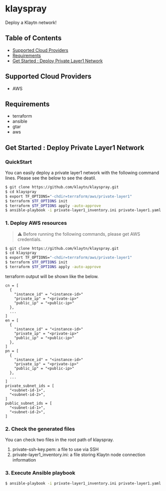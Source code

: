 # klayspray
Deploy a Klaytn network!

## Table of Contents

- [Supported Cloud Providers](#supported-cloud-providers)
- [Requirements](#requirements)
- [Get Started : Deploy Private Layer1 Network](#get-started--deploy-private-layer1-network)

## Supported Cloud Providers
* AWS

## Requirements
* terraform
* ansible
* gtar
* aws

## Get Started : Deploy Private Layer1 Network

### QuickStart
You can easily deploy a private layer1 network with the following command lines. Please see the below to see the deatil.
```bash
$ git clone https://github.com/klaytn/klayspray.git
$ cd klayspray
$ export TF_OPTIONS="-chdir=terraform/aws/private-layer1"
$ terraform $TF_OPTIONS init
$ terraform $TF_OPTIONS apply -auto-approve
$ ansible-playbook -i private-layer1_inventory.ini private-layer1.yaml
```

### 1. Deploy AWS resources
> :warning: Before running the following commands, please get AWS credentials.

```bash
$ git clone https://github.com/klaytn/klayspray.git
$ cd klayspray
$ export TF_OPTIONS="-chdir=terraform/aws/private-layer1"
$ terraform $TF_OPTIONS init
$ terraform $TF_OPTIONS apply -auto-approve
```

terraform output will be shown like the below.
```hcl
cn = [
  {
    "instance_id" = "<instance-id>"
    "private_ip" = "<private-ip>"
    "public_ip" = "<public-ip>"
  },
  ...
]
en = [
  {
    "instance_id" = "<instance-id>"
    "private_ip" = "<private-ip>"
    "public_ip" = "<public-ip>"
  },
]
pn = [
  {
    "instance_id" = "<instance-id>"
    "private_ip" = "<private-ip>"
    "public_ip" = "<public-ip>"
  },
  ...
]
private_subnet_ids = [
  "<subnet-id-1>",
  "<subnet-id-2>",
]
public_subnet_ids = [
  "<subnet-id-1>",
  "<subnet-id-2>",
]
```

### 2. Check the generated files
You can check two files in the root path of klayspray.
1. private-ssh-key.pem: a file to use via SSH
2. private-layer1_inventory.ini: a file storing Klaytn node connection information


### 3. Execute Ansible playbook
```bash
$ ansible-playbook -i private-layer1_inventory.ini private-layer1.yaml
```
